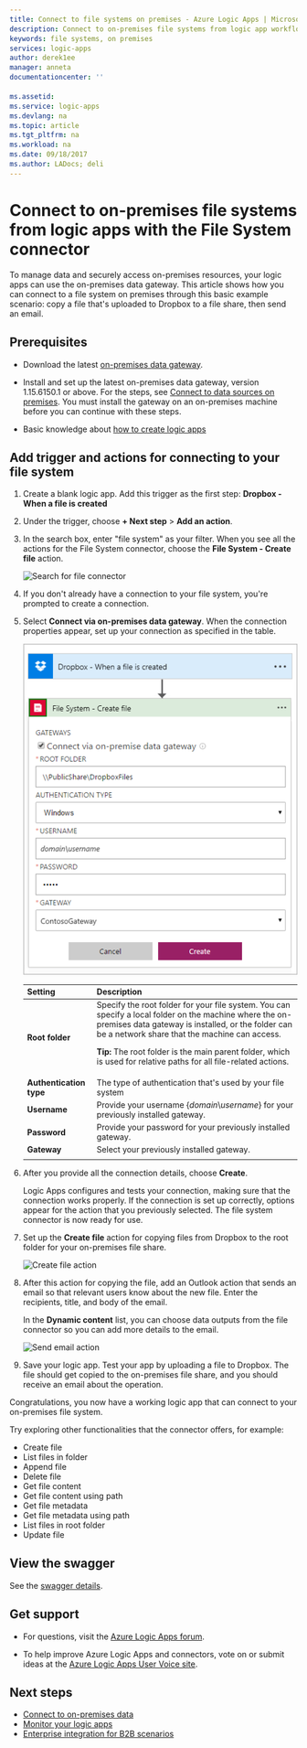 ```yaml
---
title: Connect to file systems on premises - Azure Logic Apps | Microsoft Docs
description: Connect to on-premises file systems from logic app workflows through the on-premises data gateway and File System connector
keywords: file systems, on premises
services: logic-apps
author: derek1ee
manager: anneta
documentationcenter: ''

ms.assetid:
ms.service: logic-apps
ms.devlang: na
ms.topic: article
ms.tgt_pltfrm: na
ms.workload: na
ms.date: 09/18/2017
ms.author: LADocs; deli
---
```


# Connect to on-premises file systems from logic apps with the File System connector

To manage data and securely access on-premises resources, 
your logic apps can use the on-premises data gateway. 
This article shows how you can connect to a file system on premises 
through this basic example scenario: copy a file that's uploaded to Dropbox to a file share, 
then send an email.

## Prerequisites

* Download the latest [on-premises data gateway](https://www.microsoft.com/download/details.aspx?id=53127).

* Install and set up the latest on-premises data gateway, version 1.15.6150.1 or above. 
For the steps, see [Connect to data sources on premises](http://aka.ms/logicapps-gateway). 
You must install the gateway on an on-premises machine 
before you can continue with these steps.

* Basic knowledge about [how to create logic apps](../logic-apps/logic-apps-create-a-logic-app.md)

## Add trigger and actions for connecting to your file system

1. Create a blank logic app. Add this trigger as the first step: **Dropbox - When a file is created** 

2. Under the trigger, choose **+ Next step** > **Add an action**. 

3. In the search box, enter "file system" as your filter. 
When you see all the actions for the File System connector, 
choose the **File System - Create file** action. 

   ![Search for file connector](media/logic-apps-using-file-connector/search-file-connector.png)

4. If you don't already have a connection to your file system, 
you're prompted to create a connection. 

5. Select **Connect via on-premises data gateway**. 
When the connection properties appear, 
set up your connection as specified in the table.

   ![Configure connection](media/logic-apps-using-file-connector/create-file.png)

   | Setting | Description |
   | ------- | ----------- |
   | **Root folder** | Specify the root folder for your file system. You can specify a local folder on the machine where the on-premises data gateway is installed, or the folder can be a network share that the machine can access. <p>**Tip:** The root folder is the main parent folder, which is used for relative paths for all file-related actions. | 
   | **Authentication type** | The type of authentication that's used by your file system | 
   | **Username** | Provide your username {*domain*\\*username*} for your previously installed gateway. | 
   | **Password** | Provide your password for your previously installed gateway. | 
   | **Gateway** | Select your previously installed gateway. | 
   ||| 

6. After you provide all the connection details, choose **Create**. 

   Logic Apps configures and tests your connection, 
   making sure that the connection works properly. 
   If the connection is set up correctly, 
   options appear for the action that you previously selected. 
   The file system connector is now ready for use.

7. Set up the **Create file** action for copying files from Dropbox 
to the root folder for your on-premises file share.

   ![Create file action](media/logic-apps-using-file-connector/create-file-filled.png)

8. After this action for copying the file, 
add an Outlook action that sends an email 
so that relevant users know about the new file. 
Enter the recipients, title, and body of the email. 

   In the **Dynamic content** list, you can choose data outputs 
   from the file connector so you can add more details to the email.

   ![Send email action](media/logic-apps-using-file-connector/send-email.png)

9. Save your logic app. Test your app by uploading a file to Dropbox. 
The file should get copied to the on-premises file share, 
and you should receive an email about the operation.

Congratulations, you now have a working logic app that 
can connect to your on-premises file system. 

Try exploring other functionalities that the connector offers, for example:

- Create file
- List files in folder
- Append file
- Delete file
- Get file content
- Get file content using path
- Get file metadata
- Get file metadata using path
- List files in root folder
- Update file

## View the swagger

See the [swagger details](/connectors/fileconnector/). 

## Get support

* For questions, visit the 
[Azure Logic Apps forum](https://social.msdn.microsoft.com/Forums/en-US/home?forum=azurelogicapps).

* To help improve Azure Logic Apps and connectors, vote on or submit ideas at the 
[Azure Logic Apps User Voice site](http://aka.ms/logicapps-wish).

## Next steps

* [Connect to on-premises data](../logic-apps/logic-apps-gateway-connection.md) 
* [Monitor your logic apps](../logic-apps/logic-apps-monitor-your-logic-apps.md)
* [Enterprise integration for B2B scenarios](../logic-apps/logic-apps-enterprise-integration-overview.md)
